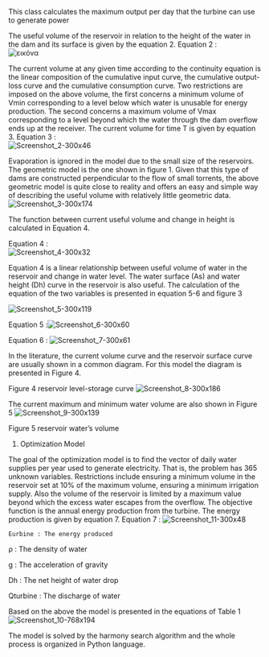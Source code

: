 This class calculates the maximum output per day that the turbine can use to generate power

The useful volume of the reservoir in relation to the height of the water in the dam and its surface is given by the equation 2.
Equation 2 : 	
![εικόνα](https://github.com/diamontkarakat/GRecoDam/assets/72194340/c3108277-f656-49ad-ac18-454a7c7cc32f)


The current volume at any given time according to the continuity equation is the linear composition of the cumulative input curve, the cumulative output-loss curve and the cumulative consumption curve. Two restrictions are imposed on the above volume, the first concerns a minimum volume of Vmin corresponding to a level below which water is unusable for energy production. The second concerns a maximum volume of Vmax corresponding to a level beyond which the water through the dam overflow ends up at the receiver. The current volume for time T is given by equation 3.
Equation 3 : 	
![Screenshot_2-300x46](https://github.com/diamontkarakat/GRecoDam/assets/72194340/efc00edb-9409-48e1-bdf1-e556c95cd8a2)
 
Evaporation is ignored in the model due to the small size of the reservoirs. The geometric model is the one shown in figure 1. Given that this type of dams are constructed perpendicular to the flow of small torrents, the above geometric model is quite close to reality and offers an easy and simple way of describing the useful volume with relatively little geometric data.
![Screenshot_3-300x174](https://github.com/diamontkarakat/GRecoDam/assets/72194340/f2cf198e-e631-41f5-8ffe-f42629c64edf)

The function between current useful volume and change in height is calculated in Equation 4.

Equation 4 : 	
![Screenshot_4-300x32](https://github.com/diamontkarakat/GRecoDam/assets/72194340/83f04f8d-871b-4d1e-bb38-b9d0676c35e2)

Equation 4 is a linear relationship between useful volume of water in the reservoir and change in water level. The water surface (As) and water height (Dh) curve in the reservoir is also useful. The calculation of the equation of the two variables is presented in equation 5-6 and figure 3

![Screenshot_5-300x119](https://github.com/diamontkarakat/GRecoDam/assets/72194340/2f630c2d-1b15-4046-942c-ef285fdc094d)

Equation 5 :![Screenshot_6-300x60](https://github.com/diamontkarakat/GRecoDam/assets/72194340/0c0cba76-1f6e-4d1c-8f8c-207bdfa7ebb5)	

Equation 6 : ![Screenshot_7-300x61](https://github.com/diamontkarakat/GRecoDam/assets/72194340/720b9aaf-9fee-451f-b598-93577b28a65c)
	
In the literature, the current volume curve and the reservoir surface curve are usually shown in a common diagram. For this model the diagram is presented in Figure 4.

Figure 4 reservoir level-storage curve
![Screenshot_8-300x186](https://github.com/diamontkarakat/GRecoDam/assets/72194340/9c3f6896-2b30-4bcd-980f-e9f6ddaa5c8a)

The current maximum and minimum water volume are also shown in Figure 5
![Screenshot_9-300x139](https://github.com/diamontkarakat/GRecoDam/assets/72194340/0c9e72d4-31f6-4713-9fc3-8e2c5b47c562)

Figure 5 reservoir water’s volume
1.   Optimization Model

The goal of the optimization model is to find the vector of daily water supplies per year used to generate electricity. That is, the problem has 365 unknown variables. Restrictions include ensuring a minimum volume in the reservoir set at 10% of the maximum volume, ensuring a minimum irrigation supply. Also the volume of the reservoir is limited by a maximum value beyond which the excess water escapes from the overflow. The objective function is the annual energy production from the turbine. The energy production is given by equation 7.
Equation 7 : ![Screenshot_11-300x48](https://github.com/diamontkarakat/GRecoDam/assets/72194340/15c5f2fd-05ea-487e-badd-97d033318385)
	
	Εurbine : The energy produced

ρ        :  The density of water

g        :  The acceleration of gravity

Dh       : The net height of water drop

Qturbine     : The discharge of water

 

Based on the above the model is presented in the equations of Table 1
![Screenshot_10-768x194](https://github.com/diamontkarakat/GRecoDam/assets/72194340/1ad8589d-72ab-4a7f-be70-22a138cb6c96)

The model is solved by the harmony search algorithm and the whole process is organized in Python language.

